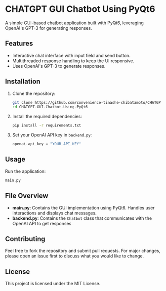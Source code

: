 # CHATGPT GUI Chatbot Using PyQt6

A simple GUI-based chatbot application built with PyQt6, leveraging OpenAI's GPT-3 for generating responses.

## Features
- Interactive chat interface with input field and send button.
- Multithreaded response handling to keep the UI responsive.
- Uses OpenAI's GPT-3 to generate responses.

## Installation

1. Clone the repository:
   ```sh
   git clone https://github.com/convenience-tinashe-chibatamoto/CHATGPT-GUI-Chatbot-Using-PyQt6.git
   cd CHATGPT-GUI-Chatbot-Using-PyQt6
   ```

2. Install the required dependencies:
   ```sh
   pip install -r requirements.txt
   ```

3. Set your OpenAI API key in `backend.py`:
   ```python
   openai.api_key = "YOUR_API_KEY"
   ```

## Usage

Run the application:
```sh
main.py
```

## File Overview

- **main.py**: Contains the GUI implementation using PyQt6. Handles user interactions and displays chat messages.
- **backend.py**: Contains the `Chatbot` class that communicates with the OpenAI API to get responses.

## Contributing
Feel free to fork the repository and submit pull requests. For major changes, please open an issue first to discuss what you would like to change.

## License
This project is licensed under the MIT License.
